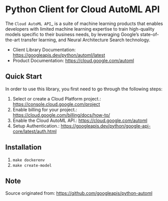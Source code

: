 
Python Client for Cloud AutoML API
==================================


The `Cloud AutoML API`_ is a suite of machine learning products that enables
developers with limited machine learning expertise to train high-quality models
specific to their business needs, by leveraging Google’s state-of-the-art
transfer learning, and Neural Architecture Search technology.

- Client Library Documentation: https://googleapis.dev/python/automl/latest
- Product Documentation:  https://cloud.google.com/automl



Quick Start
-----------

In order to use this library, you first need to go through the following steps:

1. Select or create a Cloud Platform project.: https://console.cloud.google.com/project
2. Enable billing for your project.: https://cloud.google.com/billing/docs/how-to/
3. Enable the Cloud AutoML API.: https://cloud.google.com/automl
4. Setup Authentication.: https://googleapis.dev/python/google-api-core/latest/auth.html



Installation
-----------
1. `make dockerenv`
2. `make create-model`


Note
-----------
Source originated from: https://github.com/googleapis/python-automl
